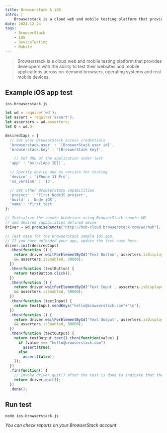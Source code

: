 ```yaml
---
title: Browserstack & iOS
intro: |
    Browserstack is a cloud web and mobile testing platform that provides developers with the ability to test their websites and mobile applications across on-demand browsers, operating systems and real mobile devices. 
date: 2024-12-24
tags:
    - BrowserStack
    - IOS
    - DeviceTesting
    - Mobile
---
```


> Browserstack is a cloud web and mobile testing platform that provides developers with the ability to test their websites and mobile applications across on-demand browsers, operating systems and real mobile devices. 

## Example iOS app test

`ios-browserstack.js`
```javascript
let wd = require('wd');
let assert = require('assert');
let asserters = wd.asserters;
let Q = wd.Q;

desiredCaps = {
  // Set your BrowserStack access credentials
  'browserstack.user' : '[BroswerStack user id]',
  'browserstack.key' : '[BroswerStack key]',

    // Set URL of the application under test
  'app' : 'bs://[App ID]]',

  // Specify device and os_version for testing
  'device' : 'iPhone 11 Pro',
  'os_version' : '13',

  // Set other BrowserStack capabilities
  'project' : 'First NodeJS project',
  'build' : 'Node iOS',
  'name': 'first_test'
};

// Initialize the remote Webdriver using BrowserStack remote URL
// and desired capabilities defined above
driver = wd.promiseRemote("http://hub-cloud.browserstack.com/wd/hub");

// Test case for the BrowserStack sample iOS app. 
// If you have uploaded your app, update the test case here.
driver.init(desiredCaps)
  .then(function () {
    return driver.waitForElementById('Text Button', asserters.isDisplayed 
    && asserters.isEnabled, 30000);
  })
  .then(function (textButton) {
    return textButton.click();
  })
  .then(function () {
    return driver.waitForElementById('Text Input', asserters.isDisplayed 
    && asserters.isEnabled, 30000);
  })
  .then(function (textInput) {
    return textInput.sendKeys("hello@browserstack.com"+"\n");
  })
  .then(function () {
    return driver.waitForElementById('Text Output', asserters.isDisplayed 
    && asserters.isEnabled, 30000);
  })
  .then(function (textOutput) {
    return textOutput.text().then(function(value) {
      if (value === "hello@browserstack.com")
        assert(true);
      else
        assert(false);
    });
  })
  .fin(function() { 
    // Invoke driver.quit() after the test is done to indicate that the test is completed.
    return driver.quit(); 
  })
  .done();
```

## Run test 

```
node ios-browserstack.js
```

_You can check reports on your BrowserStack account_

